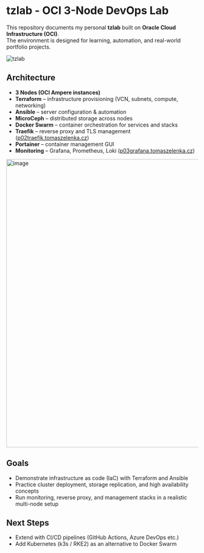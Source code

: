 # tzlab - OCI 3-Node DevOps Lab  

This repository documents my personal **tzlab** built on **Oracle Cloud Infrastructure (OCI)**.  
The environment is designed for learning, automation, and real-world portfolio projects.  

![tzlab](https://github.com/user-attachments/assets/b529a4b2-5364-4213-a8c2-bb652ff57577)


## Architecture  
- **3 Nodes (OCI Ampere instances)**  
- **Terraform** – infrastructure provisioning (VCN, subnets, compute, networking)  
- **Ansible** – server configuration & automation  
- **MicroCeph** – distributed storage across nodes  
- **Docker Swarm** – container orchestration for services and stacks  
- **Traefik** – reverse proxy and TLS management ([p02traefik.tomaszelenka.cz](https://p02traefik.tomaszelenka.cz))  
- **Portainer** – container management GUI  
- **Monitoring** – Grafana, Prometheus, Loki  ([p03grafana.tomaszelenka.cz](https://p03grafana.tomaszelenka.cz))  
<img width="1748" height="758" alt="image" src="https://github.com/user-attachments/assets/d7e68599-5ab9-4766-8971-08dc0309eaf7" />

## Goals  
- Demonstrate infrastructure as code (IaC) with Terraform and Ansible  
- Practice cluster deployment, storage replication, and high availability concepts  
- Run monitoring, reverse proxy, and management stacks in a realistic multi-node setup  

## Next Steps  
- Extend with CI/CD pipelines (GitHub Actions, Azure DevOps etc.)  
- Add Kubernetes (k3s / RKE2) as an alternative to Docker Swarm  

